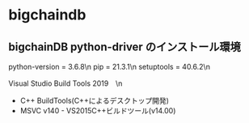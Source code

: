 # bigchaindb

## bigchainDB python-driver のインストール環境
python-version = 3.6.8\n
pip = 21.3.1\n
setuptools = 40.6.2\n

Visual Studio Build Tools 2019　\n
* C++ BuildTools(C++によるデスクトップ開発)
* MSVC v140 - VS2015C++ビルドツール(v14.00)